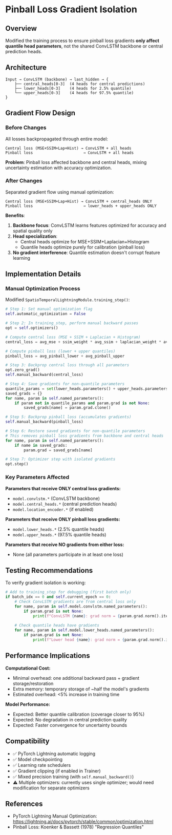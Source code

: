 # Pinball Loss Gradient Isolation

## Overview
Modified the training process to ensure pinball loss gradients **only affect quantile head parameters**, not the shared ConvLSTM backbone or central prediction heads.

## Architecture
```
Input → ConvLSTM (backbone) → last_hidden → {
    ├── central_heads[0-3]  (4 heads for central predictions)
    ├── lower_heads[0-3]    (4 heads for 2.5% quantile)
    └── upper_heads[0-3]    (4 heads for 97.5% quantile)
}
```

## Gradient Flow Design

### Before Changes
All losses backpropagated through entire model:
```
Central loss (MSE+SSIM+Lap+Hist) → ConvLSTM + all heads
Pinball loss                      → ConvLSTM + all heads
```
**Problem**: Pinball loss affected backbone and central heads, mixing uncertainty estimation with accuracy optimization.

### After Changes
Separated gradient flow using manual optimization:
```
Central loss (MSE+SSIM+Lap+Hist) → ConvLSTM + central_heads ONLY
Pinball loss                      → lower_heads + upper_heads ONLY
```

**Benefits**:
1. **Backbone focus**: ConvLSTM learns features optimized for accuracy and spatial quality only
2. **Head specialization**: 
   - Central heads optimize for MSE+SSIM+Laplacian+Histogram
   - Quantile heads optimize purely for calibration (pinball loss)
3. **No gradient interference**: Quantile estimation doesn't corrupt feature learning

## Implementation Details

### Manual Optimization Process
Modified `SpatioTemporalLightningModule.training_step()`:

```python
# Step 1: Set manual optimization flag
self.automatic_optimization = False

# Step 2: In training_step, perform manual backward passes
opt = self.optimizers()

# Compute central loss (MSE + SSIM + Laplacian + Histogram)
central_loss = avg_mse + ssim_weight * avg_ssim + laplacian_weight * avg_lap + ...

# Compute pinball loss (lower + upper quantiles)
pinball_loss = avg_pinball_lower + avg_pinball_upper

# Step 3: Backprop central loss through all parameters
opt.zero_grad()
self.manual_backward(central_loss)

# Step 4: Save gradients for non-quantile parameters
quantile_params = set(lower_heads.parameters() + upper_heads.parameters())
saved_grads = {}
for name, param in self.named_parameters():
    if param not in quantile_params and param.grad is not None:
        saved_grads[name] = param.grad.clone()

# Step 5: Backprop pinball loss (accumulates gradients)
self.manual_backward(pinball_loss)

# Step 6: Restore saved gradients for non-quantile parameters
# This removes pinball loss gradients from backbone and central heads
for name, param in self.named_parameters():
    if name in saved_grads:
        param.grad = saved_grads[name]

# Step 7: Optimizer step with isolated gradients
opt.step()
```

### Key Parameters Affected

**Parameters that receive ONLY central loss gradients:**
- `model.convlstm.*` (ConvLSTM backbone)
- `model.central_heads.*` (central prediction heads)
- `model.location_encoder.*` (if enabled)

**Parameters that receive ONLY pinball loss gradients:**
- `model.lower_heads.*` (2.5% quantile heads)
- `model.upper_heads.*` (97.5% quantile heads)

**Parameters that receive NO gradients from either loss:**
- None (all parameters participate in at least one loss)

## Testing Recommendations

To verify gradient isolation is working:

```python
# Add to training_step for debugging (first batch only)
if batch_idx == 0 and self.current_epoch == 0:
    # Check ConvLSTM gradients are from central loss only
    for name, param in self.model.convlstm.named_parameters():
        if param.grad is not None:
            print(f"ConvLSTM {name}: grad norm = {param.grad.norm().item():.6f}")
    
    # Check quantile heads have gradients
    for name, param in self.model.lower_heads.named_parameters():
        if param.grad is not None:
            print(f"Lower head {name}: grad norm = {param.grad.norm().item():.6f}")
```

## Performance Implications

**Computational Cost:**
- Minimal overhead: one additional backward pass + gradient storage/restoration
- Extra memory: temporary storage of ~half the model's gradients
- Estimated overhead: <5% increase in training time

**Model Performance:**
- Expected: Better quantile calibration (coverage closer to 95%)
- Expected: No degradation in central prediction quality
- Expected: Faster convergence for uncertainty bounds

## Compatibility

- ✅ PyTorch Lightning automatic logging
- ✅ Model checkpointing
- ✅ Learning rate schedulers
- ✅ Gradient clipping (if enabled in Trainer)
- ✅ Mixed precision training (with `self.manual_backward()`)
- ⚠️  Multiple optimizers: currently uses single optimizer; would need modification for separate optimizers

## References

- PyTorch Lightning Manual Optimization: https://lightning.ai/docs/pytorch/stable/common/optimization.html
- Pinball Loss: Koenker & Bassett (1978) "Regression Quantiles"
